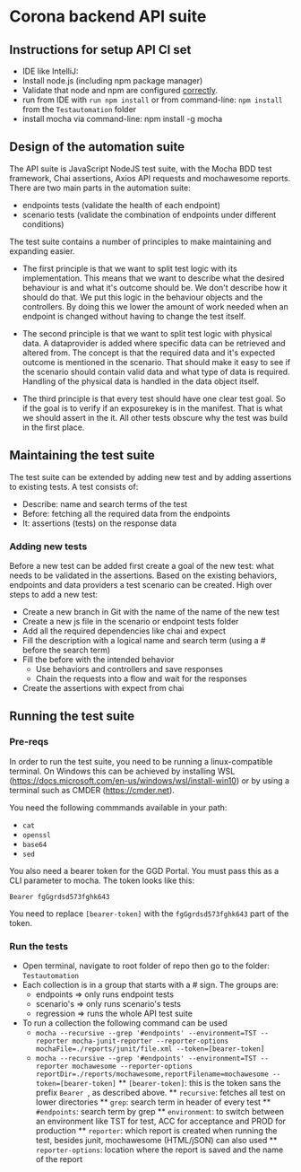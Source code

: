 # Corona backend API suite

## Instructions for setup API CI set

* IDE like IntelliJ: 
* Install node.js (including npm package manager)
* Validate that node and npm are configured [correctly](https://coolestguidesontheplanet.com/installing-node-js-on-macos).
* run from IDE with `run npm install` or from command-line: `npm install` from the `Testautomation` folder
* install mocha via command-line: npm install -g mocha

## Design of the automation suite

The API  suite is JavaScript NodeJS test suite, with the Mocha BDD test framework, Chai assertions, Axios API 
requests and mochawesome reports. There are two main parts in the automation suite:
* endpoints tests (validate the health of each endpoint)
* scenario tests (validate the combination of endpoints under different conditions)

The test suite contains a number of principles to make maintaining and expanding easier.
* The first principle is that we want to split test logic with its implementation. This means that we want to describe what the desired behaviour is and what it's outcome should be.
We don't describe how it should do that. We put this logic in the behaviour objects and the controllers. 
By doing this we lower the amount of work needed when an endpoint is changed without having to change the test itself.

* The second principle is that we want to split test logic with physical data. A dataprovider is added where specific data can be retrieved and altered from. 
The concept is that the required data and it's expected outcome is mentioned in the scenario. That should make it easy to see if the scenario should contain valid data and what type of data is required.
Handling of the physical data is handled in the data object itself.

* The third principle is that every test should have one clear test goal. 
So if the goal is to verify if an exposurekey is in the manifest. That is what we should assert in the it. All other tests obscure why the test was build in the first place.

## Maintaining the test suite

The test suite can be extended by adding new test and by adding assertions to existing tests. A test consists of:
* Describe: name and search terms of the test
* Before: fetching all the required data from the endpoints
* It: assertions (tests) on the response data

### Adding new tests

Before a new test can be added first create a goal of the new test: what needs to be validated in the assertions.
Based on the existing behaviors, endpoints and data providers a test scenario can be created. High over steps to add a new test:
* Create a new branch in Git with the name of the name of the new test
* Create a new js file in the scenario or endpoint tests folder
* Add all the required dependencies like chai and expect
* Fill the description with a logical name and search term (using a # before the search term)
* Fill the before with the intended behavior
    * Use behaviors and controllers and save responses
    * Chain the requests into a flow and wait for the responses
* Create the assertions with expect from chai

## Running the test suite

### Pre-reqs

In order to run the test suite, you need to be running a linux-compatible terminal. On Windows this can be achieved by installing WSL (https://docs.microsoft.com/en-us/windows/wsl/install-win10) or by using a terminal such as CMDER (https://cmder.net).

You need the following commmands available in your path:
- `cat`
- `openssl`
- `base64`
- `sed`

You also need a bearer token for the GGD Portal. You must pass this as a CLI parameter to mocha. The token looks like this:

`Bearer fgGgrdsd573fghk643`

You need to replace `[bearer-token]` with the `fgGgrdsd573fghk643` part of the token.

### Run the tests

* Open terminal, navigate to root folder of repo then go to the folder: `Testautomation`
* Each collection is in a group that starts with a # sign. The groups are:
    * endpoints => only runs endpoint tests
    * scenario's => only runs scenario's tests
    * regression => runs the whole API test suite
* To run a collection the following command can be used
    * `mocha --recursive --grep '#endpoints' --environment=TST --reporter mocha-junit-reporter --reporter-options mochaFile=./reports/junit/file.xml --token=[bearer-token]`
    * `mocha --recursive --grep '#endpoints' --environment=TST --reporter mochawesome --reporter-options reportDir=./reports/mochawesome,reportFilename=mochawesome --token=[bearer-token]`
        ** `[bearer-token]`: this is the token sans the prefix `Bearer `, as described above.
        ** `recursive`: fetches all test on lower directories
        ** `grep`: search term in header of every test
        ** `#endpoints`: search term by grep
        ** `environment`: to switch between an environment like TST for test, ACC for acceptance and PROD for production
        ** `reporter`: which report is created when running the test, besides junit, mochawesome (HTML/jSON) can also used
        ** `reporter-options`: location where the report is saved and the name of the report

